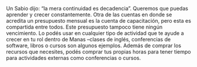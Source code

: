 Un Sabio dijo: “la mera continuidad es decadencia”. Queremos que puedas aprender y crecer constantemente. Otra de las cuentas en donde se acredita un presupuesto mensual es la cuenta de capacitación, pero esta es compartida entre todos.
Este presupuesto tampoco tiene ningún vencimiento. Lo podés usar en cualquier tipo de actividad que te ayude a crecer en tu rol dentro de Manas –clases de inglés, conferencias de software, libros o cursos son algunos ejemplos. Además de comprar los recursos que necesites, podés comprar tus propias horas para tener tiempo para actividades externas como conferencias o cursos.